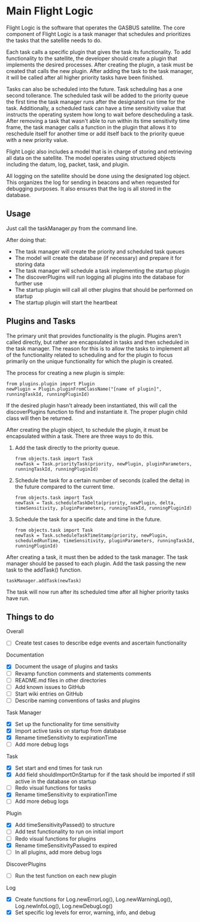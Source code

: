 # Main Flight Logic

Flight Logic is the software that operates the GASBUS satellite. The core component of Flight Logic is a task manager that schedules and prioritizes the tasks that the satellite needs to do.

Each task calls a specific plugin that gives the task its functionality. To add functionality to the satellite, the developer should create a plugin that implements the desired processes. After creating the plugin, a task must be created that calls the new plugin. After adding the task to the task manager, it will be called after all higher priority tasks have been finished.

Tasks can also be scheduled into the future. Task scheduling has a one second tollerance. The scheduled task will be added to the priority queue the first time the task manager runs after the designated run time for the task. Additionally, a scheduled task can have a time sensitivity value that instructs the operating system how long to wait before descheduling a task. After removing a task that wasn't able to run within its time sensitivity time frame, the task manager calls a function in the plugin that allows it to reschedule itself for another time or add itself back to the priority queue with a new priority value.

Flight Logic also includes a model that is in charge of storing and retrieving all data on the satellite. The model operates using structured objects including the datum, log, packet, task, and plugin.

All logging on the satellite should be done using the designated log object. This organizes the log for sending in beacons and when requested for debugging purposes. It also ensures that the log is all stored in the database.

## Usage

Just call the taskManager.py from the command line.

After doing that:

- The task manager will create the priority and scheduled task queues
- The model will create the database (if necessary) and prepare it for storing data
- The task manager will schedule a task implementing the startup plugin
- The discoverPlugins will run logging all plugins into the database for further use
- The startup plugin will call all other plugins that should be performed on startup
- The startup plugin will start the heartbeat

## Plugins and Tasks

The primary unit that provides functionality is the plugin. Plugins aren't called directly, but rather are encapsulated in tasks and then scheduled in the task manager. The reason for this is to allow the tasks to implement all of the functionality related to scheduling and for the plugin to focus primarily on the unique functionality for which the plugin is created.

The process for creating a new plugin is simple:

    from plugins.plugin import Plugin
    newPlugin = Plugin.pluginFromClassName("[name of plugin]", runningTaskId, runningPluginId)

If the desired plugin hasn't already been instantiated, this will call the discoverPlugins function to find and instantiate it. The proper plugin child class will then be returned.

After creating the plugin object, to schedule the plugin, it must be encapsulated within a task. There are three ways to do this.

1.  Add the task directly to the priority queue.

        from objects.task import Task
        newTask = Task.priorityTask(priority, newPlugin, pluginParameters, runningTaskId, runningPluginId)

2.  Schedule the task for a certain number of seconds (called the delta) in the future compared to the current time.

        from objects.task import Task
        newTask = Task.scheduleTaskDelta(priority, newPlugin, delta, timeSensitivity, pluginParameters, runningTaskId, runningPluginId)

3.  Schedule the task for a specific date and time in the future.

        from objects.task import Task
        newTask = Task.scheduleTaskTimeStamp(priority, newPlugin, scheduledRunTime, timeSensitivity, pluginParameters, runningTaskId, runningPluginId)

After creating a task, it must then be added to the task manager. The task manager should be passed to each plugin. Add the task passing the new task to the addTask() function.

    taskManager.addTask(newTask)

The task will now run after its scheduled time after all higher priority tasks have run.

## Things to do

Overall

- [ ] Create test cases to describe edge events and ascertain functionality

Documentation

- [x] Document the usage of plugins and tasks
- [ ] Revamp function comments and statements comments
- [ ] README.md files in other directories
- [ ] Add known issues to GitHub
- [ ] Start wiki entries on GitHub
- [ ] Describe naming conventions of tasks and plugins

Task Manager

- [x] Set up the functionality for time sensitivity
- [x] Import active tasks on startup from database
- [x] Rename timeSensitivity to expirationTime
- [ ] Add more debug logs

Task

- [x] Set start and end times for task run
- [x] Add field shouldImportOnStartup for if the task should be imported if still active in the database on startup
- [ ] Redo visual functions for tasks
- [x] Rename timeSensitivity to expirationTime
- [ ] Add more debug logs

Plugin

- [x] Add timeSensitivityPassed() to structure
- [ ] Add test functionality to run on initial import
- [ ] Redo visual functions for plugins
- [x] Rename timeSensitivityPassed to expired
- [ ] In all plugins, add more debug logs

DiscoverPlugins

- [ ] Run the test function on each new plugin

Log

- [x] Create functions for Log.newErrorLog(), Log.newWarningLog(), Log.newInfoLog(), Log.newDebugLog()
- [x] Set specific log levels for error, warning, info, and debug
